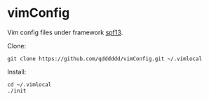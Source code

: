 # vimConfig
Vim config files under framework [spf13](https://github.com/spf13/spf13-vim).

Clone: 

`git clone https://github.com/qdddddd/vimConfig.git ~/.vimlocal`

Install: 
```
cd ~/.vimlocal
./init
```
